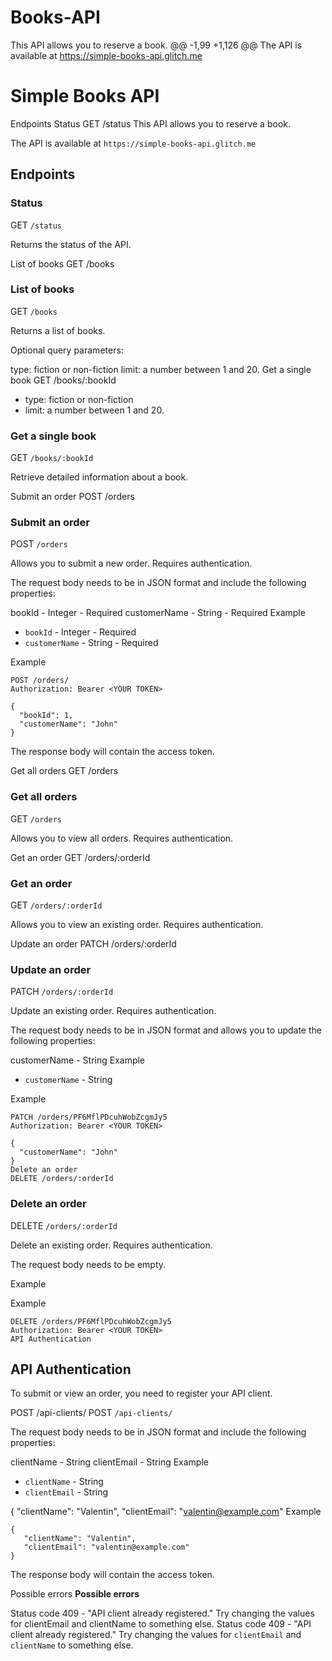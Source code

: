 # Books-API
This API allows you to reserve a book.
@@ -1,99 +1,126 @@
The API is available at https://simple-books-api.glitch.me
# Simple Books API #

Endpoints
Status
GET /status
This API allows you to reserve a book.

The API is available at `https://simple-books-api.glitch.me`

## Endpoints ##

### Status ###

GET `/status`

Returns the status of the API.

List of books
GET /books
### List of books ###

GET `/books`

Returns a list of books.

Optional query parameters:

type: fiction or non-fiction
limit: a number between 1 and 20.
Get a single book
GET /books/:bookId
- type: fiction or non-fiction
- limit: a number between 1 and 20.


### Get a single book ###

GET `/books/:bookId`

Retrieve detailed information about a book.

Submit an order
POST /orders

### Submit an order ###

POST `/orders`

Allows you to submit a new order. Requires authentication.

The request body needs to be in JSON format and include the following properties:

bookId - Integer - Required
customerName - String - Required
Example
 - `bookId` - Integer - Required
 - `customerName` - String - Required

Example
```
POST /orders/
Authorization: Bearer <YOUR TOKEN>

{
  "bookId": 1,
  "customerName": "John"
}
```

The response body will contain the access token.

Get all orders
GET /orders
### Get all orders ###

GET `/orders`

Allows you to view all orders. Requires authentication.

Get an order
GET /orders/:orderId
### Get an order ###

GET `/orders/:orderId`

Allows you to view an existing order. Requires authentication.

Update an order
PATCH /orders/:orderId
### Update an order ###

PATCH `/orders/:orderId`

Update an existing order. Requires authentication.

The request body needs to be in JSON format and allows you to update the following properties:

customerName - String
Example
 - `customerName` - String

 Example
```
PATCH /orders/PF6MflPDcuhWobZcgmJy5
Authorization: Bearer <YOUR TOKEN>

{
  "customerName": "John"
}
Delete an order
DELETE /orders/:orderId
```

### Delete an order ###

DELETE `/orders/:orderId`

Delete an existing order. Requires authentication.

The request body needs to be empty.

Example

 Example
```
DELETE /orders/PF6MflPDcuhWobZcgmJy5
Authorization: Bearer <YOUR TOKEN>
API Authentication
```

## API Authentication ##

To submit or view an order, you need to register your API client.

POST /api-clients/
POST `/api-clients/`

The request body needs to be in JSON format and include the following properties:

clientName - String
clientEmail - String
Example
 - `clientName` - String
 - `clientEmail` - String

{
   "clientName": "Valentin",
   "clientEmail": "valentin@example.com"
 Example

 ```
 {
    "clientName": "Valentin",
    "clientEmail": "valentin@example.com"
}
 ```

The response body will contain the access token.

Possible errors
**Possible errors**

Status code 409 - "API client already registered." Try changing the values for clientEmail and clientName to something else.
Status code 409 - "API client already registered." Try changing the values for `clientEmail` and `clientName` to something else.
